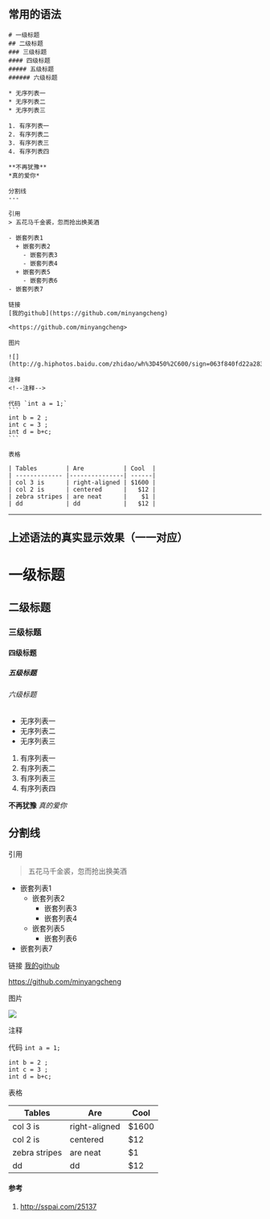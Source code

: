 ## 常用的语法

	# 一级标题
	## 二级标题
	### 三级标题
	#### 四级标题
	##### 五级标题
	###### 六级标题
	
	* 无序列表一
	* 无序列表二
	* 无序列表三
	
	1. 有序列表一
	2. 有序列表二
	3. 有序列表三
	4. 有序列表四
	
	**不再犹豫**
	*真的爱你*
	
	分割线
	---
	
	引用
	> 五花马千金裘，忽而抢出换美酒
	
	- 嵌套列表1
	  + 嵌套列表2
	    - 嵌套列表3
	    - 嵌套列表4
	  + 嵌套列表5
	    - 嵌套列表6
	- 嵌套列表7
	
	链接
	[我的github](https://github.com/minyangcheng)
	
	<https://github.com/minyangcheng>
	
	图片
	
	![](http://g.hiphotos.baidu.com/zhidao/wh%3D450%2C600/sign=063f840fd22a283443f33e0f6e85e5dc/b151f8198618367abcd2ebcf28738bd4b31ce54d.jpg)
	
	注释
	<!--注释-->
	
	代码 `int a = 1;`
	```
	int b = 2 ;
	int c = 3 ;
	int d = b+c;
	```
	
	表格
	
	| Tables        | Are           | Cool  |
	| ------------- |---------------| ------|
	| col 3 is      | right-aligned | $1600 |
	| col 2 is      | centered      |   $12 |
	| zebra stripes | are neat      |    $1 |
	| dd            | dd            |   $12 | 
	

---

## 上述语法的真实显示效果（一一对应）

# 一级标题
## 二级标题
### 三级标题
#### 四级标题
##### 五级标题
###### 六级标题

* 无序列表一
* 无序列表二
* 无序列表三

1. 有序列表一
2. 有序列表二
3. 有序列表三
4. 有序列表四

**不再犹豫**
*真的爱你*

分割线
---

引用
> 五花马千金裘，忽而抢出换美酒

- 嵌套列表1
  + 嵌套列表2
    - 嵌套列表3
    - 嵌套列表4
  + 嵌套列表5
    - 嵌套列表6
- 嵌套列表7

链接
[我的github](https://github.com/minyangcheng)

<https://github.com/minyangcheng>

图片

![](http://g.hiphotos.baidu.com/zhidao/wh%3D450%2C600/sign=063f840fd22a283443f33e0f6e85e5dc/b151f8198618367abcd2ebcf28738bd4b31ce54d.jpg)

注释
<!--注释-->

代码 `int a = 1;`
```
int b = 2 ;
int c = 3 ;
int d = b+c;
```

表格

| Tables        | Are           | Cool  |
| ------------- |---------------| ------|
| col 3 is      | right-aligned | $1600 |
| col 2 is      | centered      |   $12 |
| zebra stripes | are neat      |    $1 |
| dd            | dd            |   $12 | 


#### 参考
1. <http://sspai.com/25137>